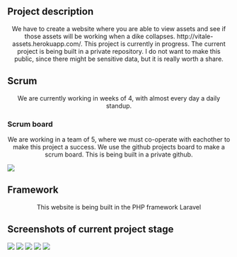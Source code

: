## Project description
<p align="center">We have to create a website where you are able to view assets and see if those assets will be working when a dike collapses. http://vitale-assets.herokuapp.com/. This project is currently in progress. The current project is being built in a private repository. I do not want to make this public, since there might be sensitive data, but it is really worth a share.</p>

## Scrum
<p align="center">We are currently working in weeks of 4, with almost every day a daily standup.</p>

### Scrum board
<p align="center">We are working in a team of 5, where we must co-operate with eachother to make this project a success. We use the github projects board to make a scrum board. This is being built in a private github.</p>
<img src="https://i.gyazo.com/2e700e7a33581f1f9c307465ed34282a.png">

## Framework
<p align="center">This website is being built in the PHP framework Laravel</p>

## Screenshots of current project stage
<img src="https://i.gyazo.com/dbbcfc6c03cc601dd873d8a4294758e6.png">
<img src="https://i.gyazo.com/d2ef2924e4087e237c13da7ffb01b50b.jpg">
<img src="https://i.gyazo.com/e2718b0b5cd43a562bd3f1699b4bbaa4.png">
<img src="https://i.gyazo.com/9ee07f026067fc05c2181e93aa8914db.png">
<img src="https://i.gyazo.com/4b46e89e5d7736858d4654d6a7bb5489.png">
